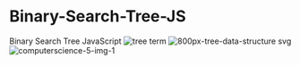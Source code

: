 # Binary-Search-Tree-JS
Binary Search Tree JavaScript
![tree term](https://user-images.githubusercontent.com/26783549/37870693-c2adc8ea-2f90-11e8-82e0-0a33492831c5.gif)
![800px-tree-data-structure svg](https://user-images.githubusercontent.com/26783549/37870694-c5097f94-2f90-11e8-8fbd-cf2eecc05ffc.png)
![computerscience-5-img-1](https://user-images.githubusercontent.com/26783549/37870696-c93cf8e8-2f90-11e8-863b-087eb2744f28.png)
